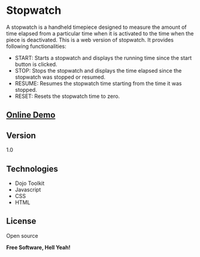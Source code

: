 Stopwatch
=========

A stopwatch is a handheld timepiece designed to measure the amount of time elapsed from a particular time when it is activated to the time when the piece is deactivated. This is a web version of stopwatch. It provides following functionalities:

  - START: Starts a stopwatch and displays the running time since the start button is clicked.
  - STOP: Stops the stopwatch and displays the time elapsed since the stopwatch was stopped or resumed.
  - RESUME: Resumes the stopwatch time starting from the time it was stopped.
  - RESET: Resets the stopwatch time to zero.

[Online Demo]
----

Version
----

1.0

Technologies
----
* Dojo Toolkit
* Javascript
* CSS
* HTML



License
----

Open source


**Free Software, Hell Yeah!**

[Online Demo]:http://jsfiddle.net/rdesai/P7b9S/76/embedded/result/